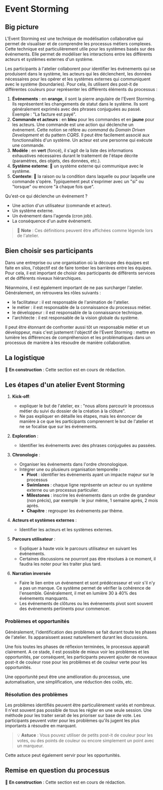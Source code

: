 # Event Storming

## Big picture

L'Event Storming est une technique de modélisation collaborative qui permet de visualiser et de comprendre les processus métiers complexes. Cette technique est particulièrement utile pour les systèmes basés sur des événements. Elle permet de modéliser les interactions entre les différents acteurs et systèmes externes d'un système.

Les participants à l'atelier collaborent pour identifier les événements qui se produisent dans le système, les acteurs qui les déclenchent, les données nécessaires pour les opérer et les systèmes externes qui communiquent avec le système (boundaries). Pour cela, ils utilisent des post-it de différentes couleurs pour représenter les différents éléments du processus :

1. **Événements** : en **orange**, il sont la pierre angulaire de l'Event Storming. Ils représentent les changements de statut dans le système. Ils sont généralement exprimés avec des phrases conjuguées au passé. Exemple : "La facture est payé".
1. **Commande et acteurs** : en **bleu** pour les commandes et en **jaune** pour les acteurs. Une commande est une action qui déclenche un événement. Cette notion se réfère au _command_ du _Domain Driven Development_ et du pattern _CQRS_. Il peut être facilement associé aux fonctionnalités d'un système. Un acteur est une personne qui exécute une commande.
1. **Modèle** : en **vert** (foncé), il s'agit de la liste des informations exhaustives nécessaires durant le traitement de l'étape décrite (paramètres, des objets, des données, etc.).
1. **Système externe**: :construction: un système externe qui communique avec le système.
1. **Contexte**: :construction: la raison ou la condition dans laquelle ou pour laquelle une commande s'opère. Typiquement peut s'exprimer avec un "si" ou "lorsque" ou encore "à chaque fois que".

Qu'est-ce qui déclenche un événement ?

- Une action d'un utilisateur (commande et acteur).
- Un système externe.
- Un événement dans l'agenda (cron job).
- La conséquence d'un autre événement.

> :notebook: **Note** : Ces définitions peuvent être affichées comme légende lors de l'atelier.

## Bien choisir ses participants

Dans une entreprise ou une organisation où la découpe des équipes est faite en silos, l'objectif est de faire tomber les barrières entre les équipes. Pour cela, il est important de choisir des participants de différents services et de différents niveaux hiérarchiques.

Néanmoins, il est également important de ne pas surcharger l'atelier. Généralement, on retrouvera les rôles suivants :

- le facilitateur : il est responsable de l'animation de l'atelier.
- le métier : il est responsable de la connaissance du processus métier.
- le développeur : il est responsable de la connaissance technique.
- l'architecte : il est responsable de la vision globale du système.

Il peut être étonnant de confronter aussi tôt un responsable métier et un développeur, mais c'est justement l'objectif de l'Event Storming : mettre en lumière les différences de compréhension et les problématiques dans un processus de manière à les résoudre de manière collaborative.

## La logistique

:construction: **En construction** : Cette section est en cours de rédaction.

## Les étapes d'un atelier Event Storming

1. **Kick-off**:
    - expliquer le but de l'atelier, ex : "nous allons parcourir le processus métier du suivi du dossier de la création à la clôture".
    - Ne pas expliquer en détaille les étapes, mais les énnoncer de manière à ce que les participants comprennent le but de l'atelier et ne se focalise que sur les événements.

1. **Exploration** :
    - Identifier les événements avec des phrases conjuguées au passées.

1. **Chronologie** :
    - Organiser les événements dans l'ordre chronologique.
    - Intégrer une ou plusieurs organisation temporelle :
        - **Pivot** : identifier les événements ayant un impacte majeur sur le processus
        - **Swimlanes** : chaque ligne représente un acteur ou un système externe ou un processus particulier.
        - **Milestones** : inscrire les événements dans un ordre de grandeur (non précis), par exemple : le jour même, 1 semaine après, 2 mois après.
        - **Chapitre** : regrouper les événements par thème.

1. **Acteurs et systèmes externes** :
    - Identifier les acteurs et les systèmes externes.

1. **Parcours utilisateur** :
    - Expliquer à haute voix le parcours utilisateur en suivant les événements.
    - Certaines discussions ne pourront pas être résolues à ce moment, il faudra les noter pour les traiter plus tard.

1. **Narration inversée**
    - Faire le lien entre un événement et sont prédécesseur et voir s'il n'y a pas un manque. Ce système permet de vérifier la cohérence de l'ensemble. Généralement, il met en lumière 30 à 40% des événements manquants.
    - Les événements de clôtures ou les événements pivot sont souvent des événements pertinents pour commencer.

### Problèmes et opportunités

Généralement, l'identification des problèmes se fait durant toute les phases de l'atelier. Ils apparaissent assez naturellement durant les discussions.

Une fois toutes les phases de réflexion terminées, le processus apparaît clairement. A ce stade, il est possible de mieux voir les problèmes et les opportunités, par conséquent, les participants peuvent ajouter de nouveaux post-it de couleur rose pour les problèmes et de couleur verte pour les opportunités.

Une opportunité peut être une amélioration du processus, une automatisation, une simplification, une réduction des coûts, etc.

### Résolution des problèmes

Les problèmes identifiés peuvent être particulièrement variés et nombreux. Il n'est souvent pas possible de tous les régler en une seule session. Une méthode pour les traiter serait de les prioriser sur base de vote. Les participants peuvent voter pour les problèmes qu'ils jugent les plus importants à résoudre en marquant. 

> :bulb: **Astuce** : Vous pouvez utiliser de petits post-it de couleur pour les votes, ou des points de couleur ou encore simplement un point avec un marqueur.

Cette astuce peut également servir pour les opportunités.

## Remise en question du processus

:construction: **En construction** : Cette section est en cours de rédaction.

## 
